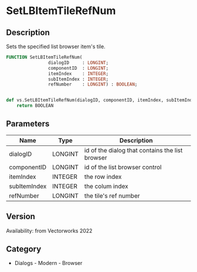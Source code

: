 # SetLBItemTileRefNum

## Description
Sets the specified list browser item's tile.

```pascal
FUNCTION SetLBItemTileRefNum(
				dialogID     : LONGINT;
				componentID  : LONGINT;
				itemIndex    : INTEGER;
				subItemIndex : INTEGER;
				refNumber    : LONGINT) : BOOLEAN;
```

```python

def vs.SetLBItemTileRefNum(dialogID, componentID, itemIndex, subItemIndex, refNumber):
    return BOOLEAN
```

## Parameters
|Name|Type|Description|
|---|---|---|
|dialogID|LONGINT|id of the dialog that contains the list browser|
|componentID|LONGINT|id of the list browser control|
|itemIndex|INTEGER|the row index|
|subItemIndex|INTEGER|the colum index|
|refNumber|LONGINT|the tile's ref number|

## Version
Availability: from Vectorworks 2022
## Category
* Dialogs - Modern - Browser

